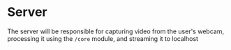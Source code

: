 # Server

The server will be responsible for capturing video from the user's webcam, processing it using the `/core` module, and streaming it to localhost
